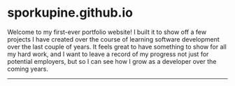 # sporkupine.github.io


Welcome to my first-ever portfolio website! I built it to show off a few projects I have created over the course of learning software development over the last couple of years. It feels great to have something to show for all my hard work, and I want to leave a record of my progress not just for potential employers, but so I can see how I grow as a developer over the coming years.

---

